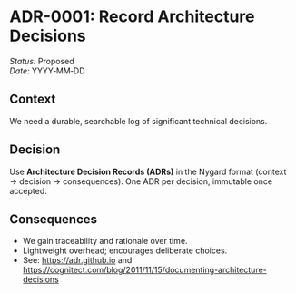 # ADR-0001: Record Architecture Decisions

*Status:* Proposed  
*Date:* YYYY‑MM‑DD

## Context
We need a durable, searchable log of significant technical decisions.

## Decision
Use **Architecture Decision Records (ADRs)** in the Nygard format (context → decision → consequences). One ADR per decision, immutable once accepted.

## Consequences
- We gain traceability and rationale over time.
- Lightweight overhead; encourages deliberate choices.
- See: https://adr.github.io and https://cognitect.com/blog/2011/11/15/documenting-architecture-decisions
